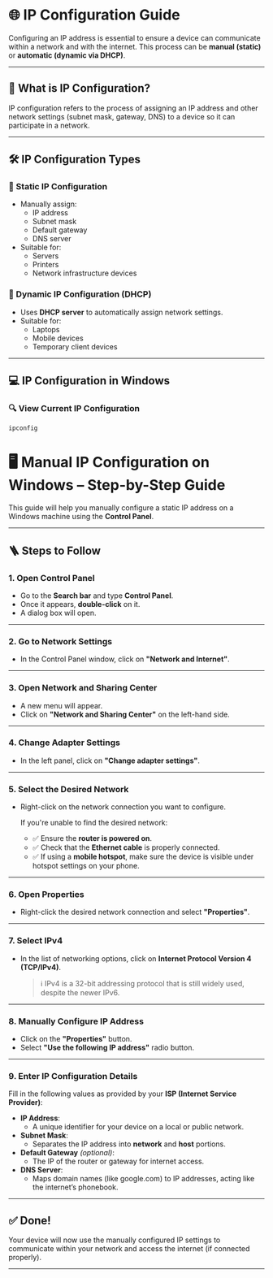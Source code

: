 # 🌐 IP Configuration Guide

Configuring an IP address is essential to ensure a device can communicate within a network and with the internet. This process can be **manual (static)** or **automatic (dynamic via DHCP)**.

---

## 🧭 What is IP Configuration?

IP configuration refers to the process of assigning an IP address and other network settings (subnet mask, gateway, DNS) to a device so it can participate in a network.

---

## 🛠️ IP Configuration Types

### 🔹 Static IP Configuration
- Manually assign:
  - IP address
  - Subnet mask
  - Default gateway
  - DNS server
- Suitable for:
  - Servers
  - Printers
  - Network infrastructure devices

### 🔸 Dynamic IP Configuration (DHCP)
- Uses **DHCP server** to automatically assign network settings.
- Suitable for:
  - Laptops
  - Mobile devices
  - Temporary client devices

---

## 💻 IP Configuration in Windows

### 🔍 View Current IP Configuration
```powershell
ipconfig
```

# 🖥️ Manual IP Configuration on Windows – Step-by-Step Guide

This guide will help you manually configure a static IP address on a Windows machine using the **Control Panel**.

---

## 🪜 Steps to Follow

### 1. Open Control Panel
- Go to the **Search bar** and type **Control Panel**.
- Once it appears, **double-click** on it.
- A dialog box will open.

---

### 2. Go to Network Settings
- In the Control Panel window, click on **"Network and Internet"**.

---

### 3. Open Network and Sharing Center
- A new menu will appear.
- Click on **"Network and Sharing Center"** on the left-hand side.

---

### 4. Change Adapter Settings
- In the left panel, click on **"Change adapter settings"**.

---

### 5. Select the Desired Network
- Right-click on the network connection you want to configure.
  
  If you're unable to find the desired network:
  - ✅ Ensure the **router is powered on**.
  - ✅ Check that the **Ethernet cable** is properly connected.
  - ✅ If using a **mobile hotspot**, make sure the device is visible under hotspot settings on your phone.

---

### 6. Open Properties
- Right-click the desired network connection and select **"Properties"**.

---

### 7. Select IPv4
- In the list of networking options, click on **Internet Protocol Version 4 (TCP/IPv4)**.
  
  > ℹ️ IPv4 is a 32-bit addressing protocol that is still widely used, despite the newer IPv6.

---

### 8. Manually Configure IP Address
- Click on the **"Properties"** button.
- Select **"Use the following IP address"** radio button.

---

### 9. Enter IP Configuration Details
Fill in the following values as provided by your **ISP (Internet Service Provider)**:

- **IP Address**:
  - A unique identifier for your device on a local or public network.
- **Subnet Mask**:
  - Separates the IP address into **network** and **host** portions.
- **Default Gateway** *(optional)*:
  - The IP of the router or gateway for internet access.
- **DNS Server**:
  - Maps domain names (like google.com) to IP addresses, acting like the internet’s phonebook.

---

## ✅ Done!
Your device will now use the manually configured IP settings to communicate within your network and access the internet (if connected properly).

---



